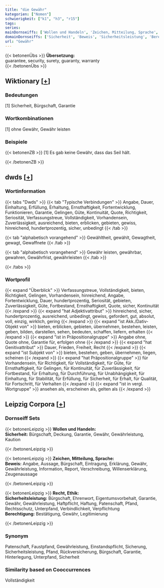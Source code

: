 ```yaml
---
title: "die Gewähr"
kategorien: ["Nomen"]
schwierigkeit: ["k1", "h3", "r15"]
tags:
series:
mainDornseiffs: ['Wollen und Handeln', 'Zeichen, Mitteilung, Sprache', 'Recht, Ethik']
domainDornseiffs: ['Sicherheit', 'Beweis', 'Sicherheitsleistung', 'Berechtigung']
url: "Gewähr"
---
```


{{< betonenÜbs >}}
**Übersetzung:**  
guarantee, security, surety, guaranty, warranty  
{{< /betonenÜbs >}}

## Wiktionary [[+](https://de.wiktionary.org/wiki/Gewähr)]

### Bedeutungen
[1] Sicherheit, Bürgschaft, Garantie  

### Wortkombinationen
[1] ohne Gewähr, Gewähr leisten  

### Beispiele
{{< betonenZB >}}
[1] Es gab keine Gewähr, dass das Seil hält.  

{{< /betonenZB >}}


## dwds [[+](https://www.dwds.de/wb/Gewähr)]

### Wortinformation
{{< tabs "Dwds" >}}
{{< tab "Typische Verbindungen" >}}
Angabe, Dauer, Einhaltung, Erfüllung, Erhaltung, Ernsthaftigkeit, Fortentwicklung, Funktionieren, Garantie, Gelingen, Güte, Kontinuität, Quote, Richtigkeit, Seriosität, Verfassungstreue, Vollständigkeit, Vorhandensein, Zuverlässigkeit, ausreichend, bieten, erblicken, gebieten, gewiss, hinreichend, hundertprozentig, sicher, unbedingt
{{< /tab >}}

{{< tab "alphabetisch vorangehend" >}}
Gewähltheit, gewählt, Gewagtheit, gewagt, Gewaffnete
{{< /tab >}}

{{< tab "alphabetisch vorangehend" >}}
Gewähr leisten, gewährbar, gewahren, Gewährfrist, gewährleisten
{{< /tab >}}

{{< /tabs >}}

### Wortprofil
{{< expand "Überblick" >}} Verfassungstreue, Vollständigkeit, bieten, Richtigkeit, Gelingen, Vorhandensein, hinreichend, Angabe, Fortentwicklung, Dauer, hundertprozentig, Seriosität, gebieten, Zuverlässigkeit, Güte, Fortbestand, Ernsthaftigkeit, Quote, sicher, Kontinuität {{< /expand >}}
{{< expand "hat Adjektivattribut" >}} hinreichend, sicher, hundertprozentig, ausreichend, unbedingt, gewiss, gefordert, gut, absolut, voll, einzig, wirklich, gering {{< /expand >}}
{{< expand "ist Akk./Dativ-Objekt von" >}} bieten, erblicken, gebieten, übernehmen, bestehen, leisten, geben, bilden, darstellen, sehen, bedeuten, schaffen, liefern, erhalten {{< /expand >}}
{{< expand "ist in Präpositionalgruppe" >}} Angabe ohne, Quote ohne, Garantie für, erfolgen ohne {{< /expand >}}
{{< expand "hat Genitivattribut" >}} Dauer, Frieden, Freiheit, Recht {{< /expand >}}
{{< expand "ist Subjekt von" >}} bieten, bestehen, geben, übernehmen, liegen, scheinen {{< /expand >}}
{{< expand "hat Präpositionalgruppe" >}} für Vorhandensein, für Richtigkeit, für Vollständigkeit, für Güte, für Ernsthaftigkeit, für Gelingen, für Kontinuität, für Zuverlässigkeit, für Fortbestand, für Erhaltung, für Durchführung, für Unabhängigkeit, für Einhaltung, für Stabilität, für Erfüllung, für Sicherheit, für Erhalt, für Qualität, für Fortschritt, für Verhalten {{< /expand >}}
{{< expand "ist in vergl. Wortgruppe" >}} ansehen als, erscheinen als, gelten als {{< /expand >}}

## Leipzig Corpora [[+](https://corpora.uni-leipzig.de/en/res?word=Gewähr&corpusId=deu_newscrawl-public_2018)]

### Dornseiff Sets
{{< betonenLeipzig >}}
**Wollen und Handeln:**  
**Sicherheit:** Bürgschaft, Deckung, Garantie, Gewähr, Gewährleistung, Kaution  

{{< /betonenLeipzig >}}


{{< betonenLeipzig >}}
**Zeichen, Mitteilung, Sprache:**  
**Beweis:** Angabe, Aussage, Bürgschaft, Eintragung, Erklärung, Gewähr, Gewährleistung, Information, Report, Verschreibung, Willenserklärung, Zeugenaussage  

{{< /betonenLeipzig >}}


{{< betonenLeipzig >}}
**Recht, Ethik:**  
**Sicherheitsleistung:** Bürgschaft, Ehrenwort, Eigentumsvorbehalt, Garantie, Gewähr, Gewährleistung, Haftpflicht, Haftung, Patenschaft, Pfand, Rechtsschutz, Unterpfand, Verbindlichkeit, Verpflichtung  
**Berechtigung:** Bestätigung, Gewähr, Legitimierung  

{{< /betonenLeipzig >}}

### Synonym
Patenschaft, Faustpfand, Gewährleistung, Einstandspflicht, Sicherung, Sicherheitsleistung, Pfand, Rückversicherung, Bürgschaft, Garantie, Hinterlegung, Unterpfand, Sicherheit


### Similarity based on Cooccurrences
Vollständigkeit

